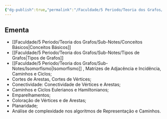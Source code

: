 ```yaml
---
{"dg-publish":true,"permalink":"/Faculdade/5 Periodo/Teoria dos Grafos/Grafos/","tags":["root","grafos"]}
---
```



## Ementa
- [[Faculdade/5 Periodo/Teoria dos Grafos/Sub-Notes/Conceitos Básicos\|Conceitos Básicos]]
- [[Faculdade/5 Periodo/Teoria dos Grafos/Sub-Notes/Tipos de Grafos\|Tipos de Grafos]]
- [[Faculdade/5 Periodo/Teoria dos Grafos/Sub-Notes/Isomorfismo\|Isomorfismo]] , Matrizes de Adjacência e Incidência, Caminhos e Ciclos; 
- Cortes de Arestas, Cortes de Vértices; 
- Conectividade: Conectividade de Vértices e Arestas; 
- Caminhos e Ciclos Eulerianos e Hamiltonianos; 
- Emparelhamentos; 
- Coloração de Vértices e de Arestas; 
- Planaridade;
- Análise de complexidade nos algoritmos de  Representação e Caminhos.